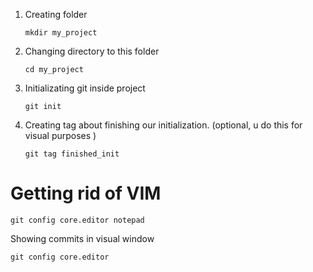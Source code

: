 1. Creating folder

    ```
    mkdir my_project
    ```

2. Changing directory to this folder

    ```
    cd my_project
    ```

3. Initializating git inside project

    ```
    git init
    ```

4. Creating tag about finishing our initialization. (optional, u do this for visual purposes )

    ```
    git tag finished_init
    ```



# Getting rid of VIM

```
git config core.editor notepad
```

Showing commits in visual window

```
git config core.editor
```

